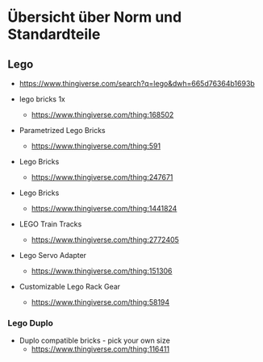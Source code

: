 # Übersicht über Norm und Standardteile

## Lego
* https://www.thingiverse.com/search?q=lego&dwh=665d76364b1693b

* lego bricks 1x
  * https://www.thingiverse.com/thing:168502
* Parametrized Lego Bricks
  * https://www.thingiverse.com/thing:591
* Lego Bricks
  * https://www.thingiverse.com/thing:247671
* Lego Bricks
  * https://www.thingiverse.com/thing:1441824
  
* LEGO Train Tracks
  * https://www.thingiverse.com/thing:2772405
  
* Lego Servo Adapter
  * https://www.thingiverse.com/thing:151306
* Customizable Lego Rack Gear
  * https://www.thingiverse.com/thing:58194
  

### Lego Duplo
* Duplo compatible bricks - pick your own size
  * https://www.thingiverse.com/thing:116411
  
  
